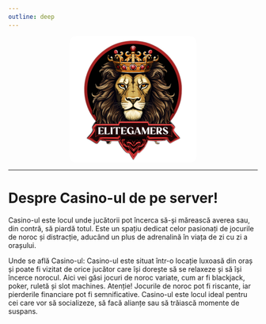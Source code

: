 ```yaml
---
outline: deep
---
```

<img src="../public/elitegamers.png" alt="pozaRegulament" width="256" height="256" style="display: block; margin: 0px auto; border-radius: 1%; border-radius: 5%;">


---
# Despre Casino-ul de pe server!
Casino-ul este locul unde jucătorii pot încerca să-și mărească averea sau, din contră, să piardă totul. Este un spațiu dedicat celor pasionați de jocurile de noroc și distracție, aducând un plus de adrenalină în viața de zi cu zi a orașului.

Unde se află Casino-ul: Casino-ul este situat într-o locație luxoasă din oraș și poate fi vizitat de orice jucător care își dorește să se relaxeze și să își încerce norocul. Aici vei găsi jocuri de noroc variate, cum ar fi blackjack, poker, ruletă și slot machines. Atenție! Jocurile de noroc pot fi riscante, iar pierderile financiare pot fi semnificative. Casino-ul este locul ideal pentru cei care vor să socializeze, să facă alianțe sau să trăiască momente de suspans.